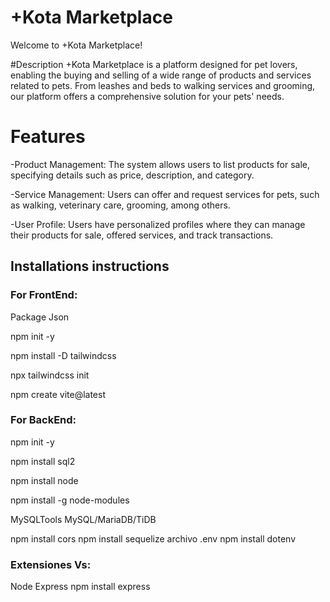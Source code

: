 # +Kota Marketplace
Welcome to +Kota Marketplace!

#Description
+Kota Marketplace is a platform designed for pet lovers, enabling the buying and selling of a wide range of products and services related to pets. From leashes and beds to walking services and grooming, our platform offers a comprehensive solution for your pets' needs.

# Features
-Product Management: The system allows users to list products for sale, specifying details such as price, description, and category.

-Service Management: Users can offer and request services for pets, such as walking, veterinary care, grooming, among others.

-User Profile: Users have personalized profiles where they can manage their products for sale, offered services, and track transactions.


## Installations instructions

### For FrontEnd:

Package Json 

npm init -y

npm install -D tailwindcss

npx tailwindcss init

npm create vite@latest



### For BackEnd:

npm init -y

npm install sql2

npm install node

npm install -g node-modules

MySQLTools MySQL/MariaDB/TiDB

npm install cors
npm install sequelize
archivo .env npm install dotenv

### Extensiones Vs:

Node Express npm install express
